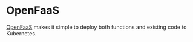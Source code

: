 # OpenFaaS

[OpenFaaS](https://www.openfaas.com/) makes it simple to deploy both functions and existing code to Kubernetes.
